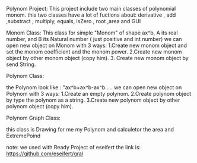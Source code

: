 Polynom Project:
This project include two main classes of polynomial monom. 
this two classes have a lot of fuctions about:
derivative , add ,substract , multiply, equals, isZero , root ,area and GUI

Monom Class:
This class for simple "Monom" of shape ax^b,
A its real number, and B its Natural number ( just positive and int number)
we can open new object on Monom with 3 ways:
1.Create new monom object and set the monom coefficient and the monom power. 
2.Create new monom object by other monom object (copy him). 
3. Create new monom object by send String.

Polynom Class:

the Polynom look like : "ax^b+ax^b-ax^b.....
we can open new object on Polynom with 3 ways:
1.Create an empty polynom. 
2.Create polynom object by type the polynom as a string. 
3.Create new polynom object by other polynom object (copy him).

Polynom Graph Class:

this class is Drawing for me my Polynom and calculetor the area and ExtremePoind 


note: 
we used with Ready Project  of eseifert
the link is:  https://github.com/eseifert/gral
